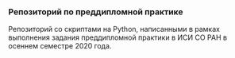 ### Репозиторий по преддипломной практике

Репозиторий со скриптами на Python, написанными в рамках выполнения задания преддипломной практики в ИСИ СО РАН в осеннем семестре 2020 года.
